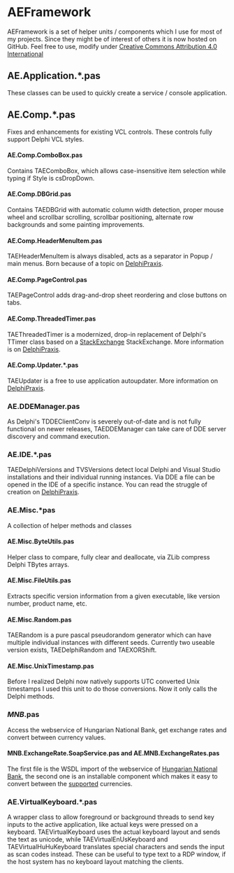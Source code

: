 # AEFramework

AEFramework is a set of helper units / components which I use for most of my projects. Since they might be of interest of others it is now hosted on GitHub. Feel free to use, modify under [Creative Commons Attribution 4.0 International](http://creativecommons.org/licenses/by/4.0/)

## AE.Application.*.pas
These classes can be used to quickly create a service / console application.

## AE.Comp.*.pas
Fixes and enhancements for existing VCL controls. These controls fully support Delphi VCL styles.

#### AE.Comp.ComboBox.pas
Contains TAEComboBox, which allows case-insensitive item selection while typing if Style is csDropDown.

#### AE.Comp.DBGrid.pas
Contains TAEDBGrid with automatic column width detection, proper mouse wheel and scrollbar scrolling, scrollbar positioning, alternate row backgrounds and some painting improvements.

#### AE.Comp.HeaderMenuItem.pas
TAEHeaderMenuItem is always disabled, acts as a separator in Popup / main menus. Born because of a topic on [DelphiPraxis](https://en.delphipraxis.net/topic/5397-tpopupmenu-with-group-headers).

#### AE.Comp.PageControl.pas
TAEPageControl adds drag-and-drop sheet reordering and close buttons on tabs.

#### AE.Comp.ThreadedTimer.pas
TAEThreadedTimer is a modernized, drop-in replacement of Delphi's TTimer class based on a [StackExchange](https://codereview.stackexchange.com/questions/153819/ttimerthread-threaded-timer-class) StackExchange. More information is on [DelphiPraxis](https://en.delphipraxis.net/topic/6621-tthreadedtimer).

#### AE.Comp.Updater.*.pas
TAEUpdater is a free to use application autoupdater. More information on [DelphiPraxis](https://en.delphipraxis.net/topic/7711-free-low-maintenance-update-mechanism).

### AE.DDEManager.pas
As Delphi's TDDEClientConv is severely out-of-date and is not fully functional on newer releases, TAEDDEManager can take care of DDE server discovery and command execution.

### AE.IDE.*.pas
TAEDelphiVersions and TVSVersions detect local Delphi and Visual Studio installations and their individual running instances. Via DDE a file can be opened in the IDE of a specific instance. You can read the struggle of creation on [DelphiPraxis](https://en.delphipraxis.net/topic/7955-how-to-open-a-file-in-the-already-running-ide).

### AE.Misc.*pas
A collection of helper methods and classes

#### AE.Misc.ByteUtils.pas
Helper class to compare, fully clear and deallocate, via ZLib compress Delphi TBytes arrays.

#### AE.Misc.FileUtils.pas
Extracts specific version information from a given executable, like version number, product name, etc.

#### AE.Misc.Random.pas
TAERandom is a pure pascal pseudorandom generator which can have multiple individual instances with different seeds. Currently two useable version exists, TAEDelphiRandom and TAEXORShift.

#### AE.Misc.UnixTimestamp.pas
Before I realized Delphi now natively supports UTC converted Unix timestamps I used this unit to do those conversions. Now it only calls the Delphi methods.

### *MNB*.pas
Access the webservice of Hungarian National Bank, get exchange rates and convert between currency values.

#### MNB.ExchangeRate.SoapService.pas and AE.MNB.ExchangeRates.pas
The first file is the WSDL import of the webservice of [Hungarian National Bank](https://www.mnb.hu/sajtoszoba/sajtokozlemenyek/2015-evi-sajtokozlemenyek/tajekoztatas-az-arfolyam-webservice-mukodeserol), the second one is an installable component which makes it easy to convert between the [supported](https://mnb.hu/arfolyamok) currencies.

### AE.VirtualKeyboard.*.pas
A wrapper class to allow foreground or background threads to send key inputs to the active application, like actual keys were pressed on a keyboard. TAEVirtualKeyboard uses the actual keyboard layout and sends the text as unicode, while TAEVirtualEnUsKeyboard and TAEVirtualHuHuKeyboard translates special characters and sends the input as scan codes instead. These can be useful to type text to a RDP window, if the host system has no keyboard layout matching the clients.
